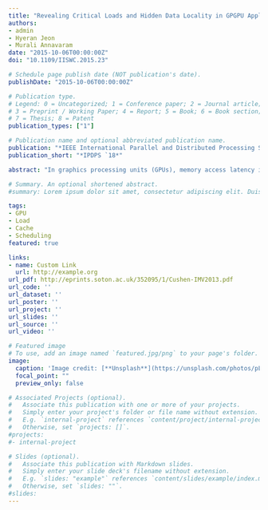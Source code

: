```yaml
---
title: "Revealing Critical Loads and Hidden Data Locality in GPGPU Applications"
authors:
- admin
- Hyeran Jeon
- Murali Annavaram
date: "2015-10-06T00:00:00Z"
doi: "10.1109/IISWC.2015.23"

# Schedule page publish date (NOT publication's date).
publishDate: "2015-10-06T00:00:00Z"

# Publication type.
# Legend: 0 = Uncategorized; 1 = Conference paper; 2 = Journal article;
# 3 = Preprint / Working Paper; 4 = Report; 5 = Book; 6 = Book section;
# 7 = Thesis; 8 = Patent
publication_types: ["1"]

# Publication name and optional abbreviated publication name.
publication: "*IEEE International Parallel and Distributed Processing Symposium*"
publication_short: "*IPDPS `18*"

abstract: "In graphics processing units (GPUs), memory access latency is one of the most critical performance hurdles. Several warp schedulers and memory prefetching algorithms have been proposed to avoid the long memory access latency. Prior application characterization studies shed light on the interaction between applications, GPU micro architecture and memory subsystem behavior. Most of these studies, however, only present aggregate statistics on how memory system behaves over the entire application run. In particular, they do not consider how individual load instructions in a program contribute to the aggregate memory system behavior. The analysis presented in this paper shows that there are two distinct classes of load instructions, categorized as deterministic and non-deterministic loads. Using a combination of profiling data from a real GPU card and cycle accurate simulation data we show that there is a significant performance impact disparity when executing these two types of loads. We discuss and suggest several approaches to treat these two load categories differently within the GPU micro architecture for optimizing memory system performance."

# Summary. An optional shortened abstract.
#summary: Lorem ipsum dolor sit amet, consectetur adipiscing elit. Duis posuere tellus ac #convallis placerat. Proin tincidunt magna sed ex sollicitudin condimentum.

tags:
- GPU
- Load
- Cache
- Scheduling
featured: true

links:
- name: Custom Link
  url: http://example.org
url_pdf: http://eprints.soton.ac.uk/352095/1/Cushen-IMV2013.pdf
url_code: ''
url_dataset: ''
url_poster: ''
url_project: ''
url_slides: ''
url_source: ''
url_video: ''

# Featured image
# To use, add an image named `featured.jpg/png` to your page's folder. 
image:
  caption: 'Image credit: [**Unsplash**](https://unsplash.com/photos/pLCdAaMFLTE)'
  focal_point: ""
  preview_only: false

# Associated Projects (optional).
#   Associate this publication with one or more of your projects.
#   Simply enter your project's folder or file name without extension.
#   E.g. `internal-project` references `content/project/internal-project/index.md`.
#   Otherwise, set `projects: []`.
#projects:
#- internal-project

# Slides (optional).
#   Associate this publication with Markdown slides.
#   Simply enter your slide deck's filename without extension.
#   E.g. `slides: "example"` references `content/slides/example/index.md`.
#   Otherwise, set `slides: ""`.
#slides:
---
```

